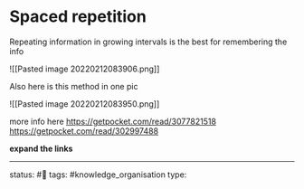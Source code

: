 # Spaced repetition

Repeating information in growing intervals is the best for remembering the info

![[Pasted image 20220212083906.png]]

Also here is this method in one pic

![[Pasted image 20220212083950.png]]

more info here
https://getpocket.com/read/3077821518
https://getpocket.com/read/302997488

**expand the links**

---
status: #🌱
tags: #knowledge_organisation 
type: 
